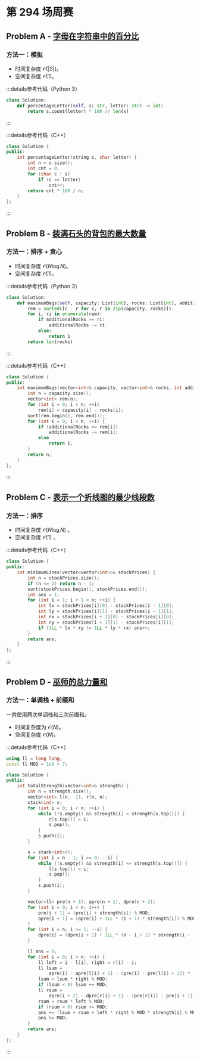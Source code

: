 # 第 294 场周赛

## Problem A - [字母在字符串中的百分比](https://leetcode.cn/problems/percentage-of-letter-in-string/)

### 方法一：模拟

- 时间复杂度 $\mathcal{O}(|S|)$。
- 空间复杂度 $\mathcal{O}(1)$。

:::details参考代码（Python 3）

```python
class Solution:
    def percentageLetter(self, s: str, letter: str) -> int:
        return s.count(letter) * 100 // len(s)
```

:::

:::details参考代码（C++）

```cpp
class Solution {
public:
    int percentageLetter(string s, char letter) {
        int n = s.size();
        int cnt = 0;
        for (char c : s)
            if (c == letter)
                cnt++;
        return cnt * 100 / n;
    }
};
```

:::

## Problem B - [装满石头的背包的最大数量](https://leetcode.cn/problems/maximum-bags-with-full-capacity-of-rocks/)

### 方法一：排序 + 贪心

- 时间复杂度 $\mathcal{O}(N\log N)$。
- 空间复杂度 $\mathcal{O}(1)$。

:::details参考代码（Python 3）

```python
class Solution:
    def maximumBags(self, capacity: List[int], rocks: List[int], additionalRocks: int) -> int:
        rem = sorted([c - r for c, r in zip(capacity, rocks)])
        for i, ri in enumerate(rem):
            if additionalRocks >= ri:
                additionalRocks -= ri
            else:
                return i
        return len(rocks)
```

:::

:::details参考代码（C++）

```cpp
class Solution {
public:
    int maximumBags(vector<int>& capacity, vector<int>& rocks, int additionalRocks) {
        int n = capacity.size();
        vector<int> rem(n);
        for (int i = 0; i < n; ++i)
            rem[i] = capacity[i] - rocks[i];
        sort(rem.begin(), rem.end());
        for (int i = 0; i < n; ++i) {
            if (additionalRocks >= rem[i])
                additionalRocks -= rem[i];
            else
                return i;
        }
        return n;
    }
};
```

:::

## Problem C - [表示一个折线图的最少线段数](https://leetcode.cn/problems/minimum-lines-to-represent-a-line-chart/)

### 方法一：排序

- 时间复杂度 $\mathcal{O}(N\log N)$ 。
- 空间复杂度 $\mathcal{O}(1)$ 。

:::details参考代码（C++）

```cpp
class Solution {
public:
    int minimumLines(vector<vector<int>>& stockPrices) {
        int n = stockPrices.size();
        if (n <= 2) return n - 1;
        sort(stockPrices.begin(), stockPrices.end());
        int ans = 1;
        for (int i = 1; i + 1 < n; ++i) {
            int lx = stockPrices[i][0] - stockPrices[i - 1][0];
            int ly = stockPrices[i][1] - stockPrices[i - 1][1];
            int rx = stockPrices[i + 1][0] - stockPrices[i][0];
            int ry = stockPrices[i + 1][1] - stockPrices[i][1];
            if (1LL * lx * ry != 1LL * ly * rx) ans++;
        }
        return ans;
    }
};
```

:::

## Problem D - [巫师的总力量和](https://leetcode.cn/problems/sum-of-total-strength-of-wizards/)

### 方法一：单调栈 + 前缀和

一共使用两次单调栈和三次前缀和。

- 时间复杂度为 $\mathcal{O}(N)$。
- 空间复杂度 $\mathcal{O}(N)$。

:::details参考代码（C++）

```cpp
using ll = long long;
const ll MOD = 1e9 + 7;

class Solution {
public:
    int totalStrength(vector<int>& strength) {
        int n = strength.size();
        vector<int> l(n, -1), r(n, n);
        stack<int> s;
        for (int i = 0; i < n; ++i) {
            while (!s.empty() && strength[i] < strength[s.top()]) {
                r[s.top()] = i;
                s.pop();
            }
            s.push(i);
        }

        s = stack<int>();
        for (int i = n - 1; i >= 0; --i) {
            while (!s.empty() && strength[i] <= strength[s.top()]) {
                l[s.top()] = i;
                s.pop();
            }
            s.push(i);
        }

        vector<ll> pre(n + 1), apre(n + 1), dpre(n + 2);
        for (int i = 0; i < n; i++) {
            pre[i + 1] = (pre[i] + strength[i]) % MOD;
            apre[i + 1] = (apre[i] + 1LL * (i + 1) * strength[i]) % MOD;
        }
        for (int i = n; i >= 1; --i) {
            dpre[i] = (dpre[i + 1] + 1LL * (n - i + 1) * strength[i - 1]) % MOD;
        }

        ll ans = 0;
        for (int i = 0; i < n; ++i) {
            ll left = i - l[i], right = r[i] - i;
            ll lsum =
                apre[i] - apre[l[i] + 1] - (pre[i] - pre[l[i] + 1]) * (l[i] + 1);
            lsum = lsum * right % MOD;
            if (lsum < 0) lsum += MOD;
            ll rsum =
                dpre[i + 2] - dpre[r[i] + 1] - (pre[r[i]] - pre[i + 1]) * (n - r[i]);
            rsum = rsum * left % MOD;
            if (rsum < 0) rsum += MOD;
            ans += (lsum + rsum + left * right % MOD * strength[i] % MOD) % MOD * strength[i] % MOD;
            ans %= MOD;
        }
        return ans;
    }
};
```

:::
